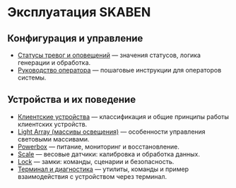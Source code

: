 # Эксплуатация SKABEN

## Конфигурация и управление

- [Статусы тревог и оповещений](./alert_status.md) — значения статусов, логика генерации и обработка.
- [Руководство оператора](./operator_guide.md) — пошаговые инструкции для операторов системы.

## Устройства и их поведение

- [Клиентские устройства](./client_devices.md) — классификация и общие принципы работы клиентских устройств.
- [Light Array (массивы освещения)](./light_array.md) — особенности управления световыми массивами.
- [Powerbox](./powerbox.md) — питание, мониторинг и восстановление.
- [Scale](./scale.md) — весовые датчики: калибровка и обработка данных.
- [Lock](./lock.md) — замки: команды, сценарии и безопасность.
- [Терминал и диагностика](./terminal.md) — утилиты, команды и пример взаимодействия с устройством через терминал.
